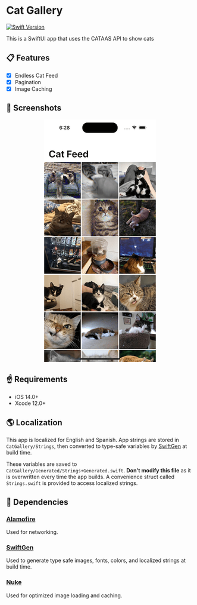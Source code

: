 # Cat Gallery

[![Swift Version][swift-image]][swift-url]

This is a SwiftUI app that uses the CATAAS API to show cats

## 📋 Features

- [x] Endless Cat Feed
- [x] Pagination
- [x] Image Caching

## 📸 Screenshots

<div align="center">
  <img src="./screenshot.png" alt="Cat Feed" width="300" height="650">
</div>

## ☝️ Requirements

- iOS 14.0+
- Xcode 12.0+

## 🌎 Localization

This app is localized for English and Spanish. App strings are stored in `CatGallery/Strings`, then converted to type-safe variables by [SwiftGen](https://github.com/SwiftGen/SwiftGen) at build time. 

These variables are saved to `CatGallery/Generated/Strings+Generated.swift`. **Don't modify this file** as it is overwritten every time the app builds. A convenience struct called `Strings.swift` is provided to access localized strings. 


## 🤝 Dependencies

### [Alamofire](https://github.com/Alamofire/Alamofire)

Used for networking.

### [SwiftGen](https://github.com/SwiftGen/SwiftGen)

Used to generate type safe images, fonts, colors, and localized strings at build time.

### [Nuke](https://github.com/kean/Nuke)

Used for optimized image loading and caching.

[swift-image]:https://img.shields.io/badge/swift-5.0-orange.svg
[swift-url]: https://swift.org/
